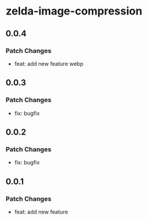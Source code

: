 # zelda-image-compression

## 0.0.4

### Patch Changes

- feat: add new feature webp

## 0.0.3

### Patch Changes

- fix: bugfix

## 0.0.2

### Patch Changes

- fix: bugfix

## 0.0.1

### Patch Changes

- feat: add new feature
